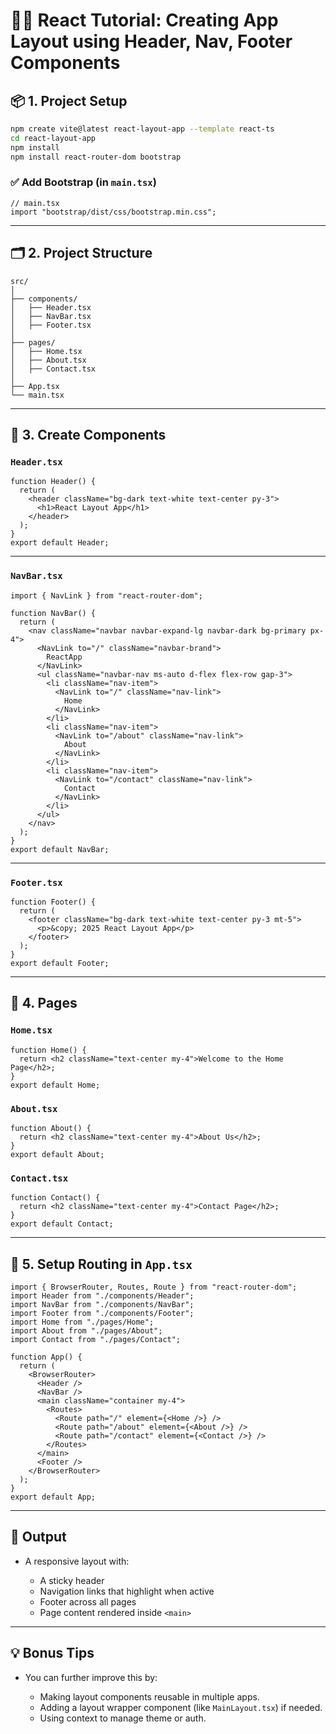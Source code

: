 # 🧑‍🏫 React Tutorial: Creating App Layout using Header, Nav, Footer Components

## 📦 1. Project Setup

```bash
npm create vite@latest react-layout-app --template react-ts
cd react-layout-app
npm install
npm install react-router-dom bootstrap
```

### ✅ Add Bootstrap (in `main.tsx`)

```tsx
// main.tsx
import "bootstrap/dist/css/bootstrap.min.css";
```

---

## 🗂️ 2. Project Structure

```
src/
│
├── components/
│   ├── Header.tsx
│   ├── NavBar.tsx
│   ├── Footer.tsx
│
├── pages/
│   ├── Home.tsx
│   ├── About.tsx
│   ├── Contact.tsx
│
├── App.tsx
└── main.tsx
```

---

## 🧩 3. Create Components

### `Header.tsx`

```tsx
function Header() {
  return (
    <header className="bg-dark text-white text-center py-3">
      <h1>React Layout App</h1>
    </header>
  );
}
export default Header;
```

---

### `NavBar.tsx`

```tsx
import { NavLink } from "react-router-dom";

function NavBar() {
  return (
    <nav className="navbar navbar-expand-lg navbar-dark bg-primary px-4">
      <NavLink to="/" className="navbar-brand">
        ReactApp
      </NavLink>
      <ul className="navbar-nav ms-auto d-flex flex-row gap-3">
        <li className="nav-item">
          <NavLink to="/" className="nav-link">
            Home
          </NavLink>
        </li>
        <li className="nav-item">
          <NavLink to="/about" className="nav-link">
            About
          </NavLink>
        </li>
        <li className="nav-item">
          <NavLink to="/contact" className="nav-link">
            Contact
          </NavLink>
        </li>
      </ul>
    </nav>
  );
}
export default NavBar;
```

---

### `Footer.tsx`

```tsx
function Footer() {
  return (
    <footer className="bg-dark text-white text-center py-3 mt-5">
      <p>&copy; 2025 React Layout App</p>
    </footer>
  );
}
export default Footer;
```

---

## 📄 4. Pages

### `Home.tsx`

```tsx
function Home() {
  return <h2 className="text-center my-4">Welcome to the Home Page</h2>;
}
export default Home;
```

### `About.tsx`

```tsx
function About() {
  return <h2 className="text-center my-4">About Us</h2>;
}
export default About;
```

### `Contact.tsx`

```tsx
function Contact() {
  return <h2 className="text-center my-4">Contact Page</h2>;
}
export default Contact;
```

---

## 🧠 5. Setup Routing in `App.tsx`

```tsx
import { BrowserRouter, Routes, Route } from "react-router-dom";
import Header from "./components/Header";
import NavBar from "./components/NavBar";
import Footer from "./components/Footer";
import Home from "./pages/Home";
import About from "./pages/About";
import Contact from "./pages/Contact";

function App() {
  return (
    <BrowserRouter>
      <Header />
      <NavBar />
      <main className="container my-4">
        <Routes>
          <Route path="/" element={<Home />} />
          <Route path="/about" element={<About />} />
          <Route path="/contact" element={<Contact />} />
        </Routes>
      </main>
      <Footer />
    </BrowserRouter>
  );
}
export default App;
```

---

## 🎯 Output

- A responsive layout with:

  - A sticky header
  - Navigation links that highlight when active
  - Footer across all pages
  - Page content rendered inside `<main>`

---

## 💡 Bonus Tips

- You can further improve this by:

  - Making layout components reusable in multiple apps.
  - Adding a layout wrapper component (like `MainLayout.tsx`) if needed.
  - Using context to manage theme or auth.
